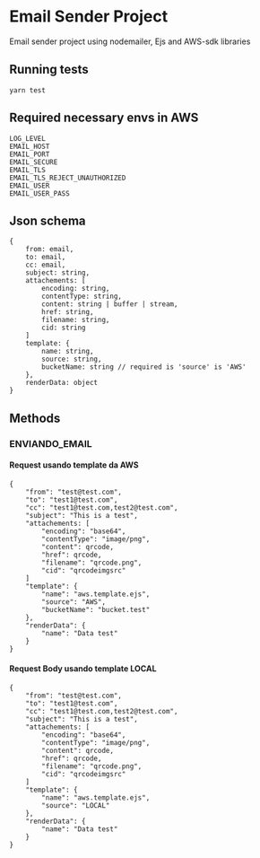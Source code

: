 # Email Sender Project
Email sender project using nodemailer, Ejs and AWS-sdk libraries

## Running tests         
    yarn test

## Required necessary envs in AWS
    LOG_LEVEL
    EMAIL_HOST
    EMAIL_PORT
    EMAIL_SECURE
    EMAIL_TLS
    EMAIL_TLS_REJECT_UNAUTHORIZED
    EMAIL_USER
    EMAIL_USER_PASS

## Json schema
    {
        from: email,
        to: email,
        cc: email,
        subject: string,
        attachements: [
            encoding: string,
            contentType: string,
            content: string | buffer | stream,
            href: string,
            filename: string,
            cid: string
        ]
        template: {
            name: string,
            source: string,
            bucketName: string // required is 'source' is 'AWS'
        },
        renderData: object
    }
    
## Methods
### ENVIANDO_EMAIL
#### Request usando template da AWS
    {
        "from": "test@test.com",
        "to": "test1@test.com",
        "cc": "test1@test.com,test2@test.com",
        "subject": "This is a test",
        "attachements: [
            "encoding": "base64",
            "contentType": "image/png",
            "content": qrcode,
            "href": qrcode,
            "filename": "qrcode.png",
            "cid": "qrcodeimgsrc"
        ]
        "template": {
            "name": "aws.template.ejs",
            "source": "AWS",
            "bucketName": "bucket.test"
        },
        "renderData": {
            "name": "Data test"
        }
    }
    
#### Request Body usando template LOCAL
    {
        "from": "test@test.com",
        "to": "test1@test.com",
        "cc": "test1@test.com,test2@test.com",
        "subject": "This is a test",
        "attachements: [
            "encoding": "base64",
            "contentType": "image/png",
            "content": qrcode,
            "href": qrcode,
            "filename": "qrcode.png",
            "cid": "qrcodeimgsrc"
        ]
        "template": {
            "name": "aws.template.ejs",
            "source": "LOCAL"
        },
        "renderData": {
            "name": "Data test"
        }
    }
